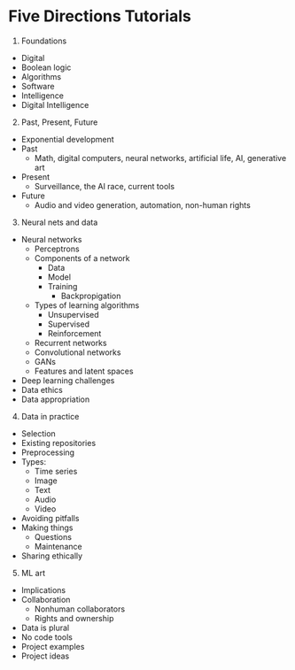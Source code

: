 # Five Directions Tutorials

1. Foundations
  * Digital
  * Boolean logic
  * Algorithms
  * Software
  * Intelligence
  * Digital Intelligence
  
2. Past, Present, Future
* Exponential development
* Past
  * Math, digital computers, neural networks, artificial life, AI, generative art
* Present
  * Surveillance, the AI race, current tools
* Future
  * Audio and video generation, automation, non-human rights

3. Neural nets and data
* Neural networks
  * Perceptrons
  * Components of a network
    * Data
    * Model
    * Training
      * Backpropigation
  * Types of learning algorithms
    * Unsupervised
    * Supervised
    * Reinforcement
  * Recurrent networks
  * Convolutional networks
  * GANs
  * Features and latent spaces
* Deep learning challenges
* Data ethics
* Data appropriation

4. Data in practice
* Selection
* Existing repositories
* Preprocessing
* Types:
  * Time series
  * Image
  * Text
  * Audio
  * Video
* Avoiding pitfalls
* Making things
  * Questions
  * Maintenance
* Sharing ethically

5. ML art
* Implications
* Collaboration
  * Nonhuman collaborators
  * Rights and ownership
* Data is plural
* No code tools
* Project examples
* Project ideas